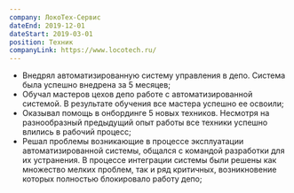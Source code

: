 ```yaml
---
company: ЛокоТех-Сервис
dateEnd: 2019-12-01
dateStart: 2019-03-01
position: Техник
companyLink: https://www.locotech.ru/
---
```


- Внедрял автоматизированную систему управления в депо. Система была успешно внедрена за 5 месяцев;
- Обучал мастеров цехов депо работе с автоматизированной системой. В результате обучения все мастера успешно ее освоили;
- Оказывал помощь в онбординге 5 новых техников. Несмотря на разнообразный предыдущий опыт работы все техники успешно влились в рабочий процесс;
- Решал проблемы возникающие в процессе эксплуатации автоматизированной системы, общался с командой разработки для их устранения. В процессе интеграции системы были решены как множество мелких проблем, так и ряд критичных, возникновение которых полностью блокировало работу депо;
